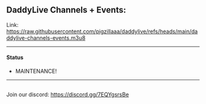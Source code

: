 ## DaddyLive Channels + Events:
Link: https://raw.githubusercontent.com/pigzillaaa/daddylive/refs/heads/main/daddylive-channels-events.m3u8

---

#### Status
* MAINTENANCE!
---

##
Join our discord: https://discord.gg/7EQYgsrsBe
